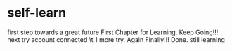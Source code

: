 # self-learn
first step towards a great future
First Chapter for Learning. Keep Going!!!
next try
account connected
\t 1 more try. 
Again
Finally!!! Done.
still learning
